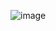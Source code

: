 ![image](https://user-images.githubusercontent.com/75608145/224568349-46c7caf3-f1c8-4925-b93c-5bb13db47e6d.png)
